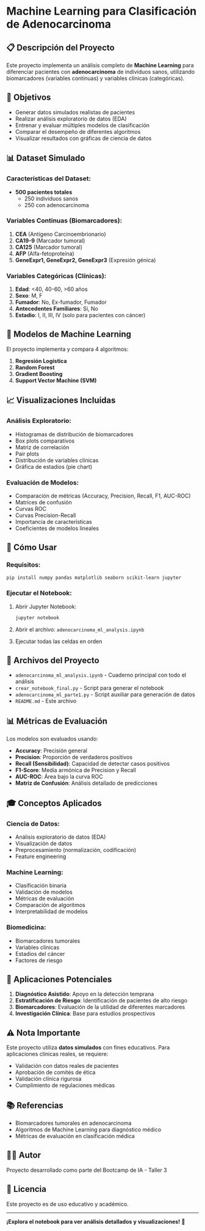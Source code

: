 # Machine Learning para Clasificación de Adenocarcinoma

## 📋 Descripción del Proyecto

Este proyecto implementa un análisis completo de **Machine Learning** para diferenciar pacientes con **adenocarcinoma** de individuos sanos, utilizando biomarcadores (variables continuas) y variables clínicas (categóricas).

## 🎯 Objetivos

- Generar datos simulados realistas de pacientes
- Realizar análisis exploratorio de datos (EDA)
- Entrenar y evaluar múltiples modelos de clasificación
- Comparar el desempeño de diferentes algoritmos
- Visualizar resultados con gráficas de ciencia de datos

## 📊 Dataset Simulado

### Características del Dataset:
- **500 pacientes totales**
  - 250 individuos sanos
  - 250 con adenocarcinoma

### Variables Continuas (Biomarcadores):
1. **CEA** (Antígeno Carcinoembrionario)
2. **CA19-9** (Marcador tumoral)
3. **CA125** (Marcador tumoral)
4. **AFP** (Alfa-fetoproteína)
5. **GeneExpr1, GeneExpr2, GeneExpr3** (Expresión génica)

### Variables Categóricas (Clínicas):
1. **Edad**: <40, 40-60, >60 años
2. **Sexo**: M, F
3. **Fumador**: No, Ex-fumador, Fumador
4. **Antecedentes Familiares**: Sí, No
5. **Estadio**: I, II, III, IV (solo para pacientes con cáncer)

## 🤖 Modelos de Machine Learning

El proyecto implementa y compara 4 algoritmos:

1. **Regresión Logística**
2. **Random Forest**
3. **Gradient Boosting**
4. **Support Vector Machine (SVM)**

## 📈 Visualizaciones Incluidas

### Análisis Exploratorio:
- Histogramas de distribución de biomarcadores
- Box plots comparativos
- Matriz de correlación
- Pair plots
- Distribución de variables clínicas
- Gráfica de estadios (pie chart)

### Evaluación de Modelos:
- Comparación de métricas (Accuracy, Precision, Recall, F1, AUC-ROC)
- Matrices de confusión
- Curvas ROC
- Curvas Precision-Recall
- Importancia de características
- Coeficientes de modelos lineales

## 🚀 Cómo Usar

### Requisitos:
```bash
pip install numpy pandas matplotlib seaborn scikit-learn jupyter
```

### Ejecutar el Notebook:
1. Abrir Jupyter Notebook:
   ```bash
   jupyter notebook
   ```

2. Abrir el archivo: `adenocarcinoma_ml_analysis.ipynb`

3. Ejecutar todas las celdas en orden

## 📁 Archivos del Proyecto

- `adenocarcinoma_ml_analysis.ipynb` - Cuaderno principal con todo el análisis
- `crear_notebook_final.py` - Script para generar el notebook
- `adenocarcinoma_ml_parte1.py` - Script auxiliar para generación de datos
- `README.md` - Este archivo

## 📊 Métricas de Evaluación

Los modelos son evaluados usando:

- **Accuracy**: Precisión general
- **Precision**: Proporción de verdaderos positivos
- **Recall (Sensibilidad)**: Capacidad de detectar casos positivos
- **F1-Score**: Media armónica de Precision y Recall
- **AUC-ROC**: Área bajo la curva ROC
- **Matriz de Confusión**: Análisis detallado de predicciones

## 🎓 Conceptos Aplicados

### Ciencia de Datos:
- Análisis exploratorio de datos (EDA)
- Visualización de datos
- Preprocesamiento (normalización, codificación)
- Feature engineering

### Machine Learning:
- Clasificación binaria
- Validación de modelos
- Métricas de evaluación
- Comparación de algoritmos
- Interpretabilidad de modelos

### Biomedicina:
- Biomarcadores tumorales
- Variables clínicas
- Estadios del cáncer
- Factores de riesgo

## 🔬 Aplicaciones Potenciales

1. **Diagnóstico Asistido**: Apoyo en la detección temprana
2. **Estratificación de Riesgo**: Identificación de pacientes de alto riesgo
3. **Biomarcadores**: Evaluación de la utilidad de diferentes marcadores
4. **Investigación Clínica**: Base para estudios prospectivos

## ⚠️ Nota Importante

Este proyecto utiliza **datos simulados** con fines educativos. Para aplicaciones clínicas reales, se requiere:

- Validación con datos reales de pacientes
- Aprobación de comités de ética
- Validación clínica rigurosa
- Cumplimiento de regulaciones médicas

## 📚 Referencias

- Biomarcadores tumorales en adenocarcinoma
- Algoritmos de Machine Learning para diagnóstico médico
- Métricas de evaluación en clasificación médica

## 👨‍💻 Autor

Proyecto desarrollado como parte del Bootcamp de IA - Taller 3

## 📝 Licencia

Este proyecto es de uso educativo y académico.

---

**¡Explora el notebook para ver análisis detallados y visualizaciones!** 🚀
